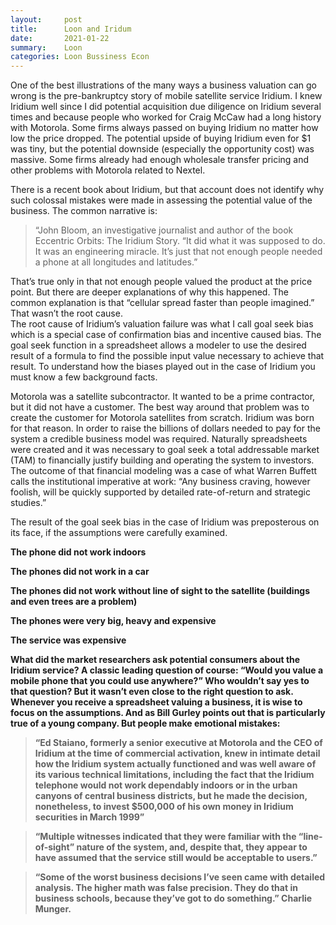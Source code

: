```yaml
---
layout:     post
title:      Loon and Iridum
date:       2021-01-22
summary:    Loon
categories: Loon Bussiness Econ
---
```


One of the best illustrations of the many ways a business valuation can go wrong is the pre-bankruptcy story of mobile satellite service Iridium. I knew Iridium  well since I did potential acquisition due diligence on Iridium several times and because people who worked for Craig McCaw had a long history with Motorola. Some firms always passed on buying Iridium no matter how low the price dropped. The potential upside of buying Iridium even for $1 was tiny, but the potential downside (especially the opportunity cost) was massive. Some firms already had enough wholesale transfer pricing and other problems with Motorola related to Nextel.

There is a recent book about Iridium, but that account does not identify why such colossal mistakes were made in assessing the potential value of the business. The common narrative is:
<blockquote>
“John Bloom, an investigative journalist and author of the book Eccentric Orbits: The Iridium Story. “It did what it was supposed to do. It was an engineering miracle. It’s just that not enough people needed a phone at all longitudes and latitudes.”
</blockquote>
That’s true only in that not enough people valued the product at the price point. But there are deeper explanations of why this happened. The common explanation is that “cellular spread faster than people imagined.” That wasn’t the root cause.
<br>
The root cause of Iridium’s valuation failure was what I call goal seek bias which is a special case of confirmation bias and incentive caused bias. The goal seek function in a spreadsheet allows a modeler to use the desired result of a formula to find the possible input value necessary to achieve that result. To understand how the biases played out in the case of Iridium you must know a few background facts.
<br>
<p>Motorola was a satellite subcontractor. It wanted to be a prime contractor, but it did not have a customer. The best way around that problem was to create the customer for Motorola satellites from scratch. Iridium was born for that reason. In order to raise the billions of dollars needed to pay for the system a credible business model was required. Naturally spreadsheets were created and it was necessary to goal seek a total addressable market (TAM) to financially justify building and operating the system to investors. The outcome of that financial modeling was a case of what Warren Buffett calls the institutional imperative at work:  “Any business craving, however foolish, will be quickly supported by detailed rate-of-return and strategic studies.”

The result of the goal seek bias in the case of Iridium was preposterous on its face, if the assumptions were carefully examined.

<b>The phone did not work indoors<b>

<b>The phones did not work in a car<b>

<b>The phones did not work without line of sight to the satellite (buildings and even trees are a problem)<b>

<b>The phones were very big, heavy and expensive<b>

<b>The service was expensive<b>

What did the market researchers ask potential consumers about the Iridium service? A classic leading question of course: “Would you value a mobile phone that you could use anywhere?”  Who wouldn’t say yes to that question? But it wasn’t even close to the right question to ask.
Whenever you receive a spreadsheet valuing a business, it is wise to focus on the assumptions. And as Bill Gurley points out that is particularly true of a young company. But people make emotional mistakes:
<blockquote>
	<p>“Ed Staiano, formerly a senior executive at Motorola and the CEO of Iridium at the time of commercial activation, knew in intimate detail how the Iridium system actually functioned and was well aware of its various technical limitations, including the fact that the Iridium telephone would not work dependably indoors or in the urban canyons of central business districts, but he made the decision, nonetheless, to invest $500,000 of his own money in Iridium securities in March 1999”</p>
</blockquote>
<blockquote>
	<p>“Multiple witnesses indicated that they were familiar with the “line-of-sight” nature of the system, and, despite that, they appear to have assumed that the service still would be acceptable to users.”</p>
</blockquote>
<blockquote>
<p>“Some of the worst business decisions I’ve seen came with detailed analysis. The higher math was false precision.  They do that in business schools, because they’ve got to do something.” Charlie Munger.</p>
</blockquote>
